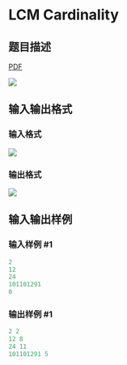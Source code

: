 # LCM Cardinality

## 题目描述

[problemUrl]: https://uva.onlinejudge.org/index.php?option=com_onlinejudge&Itemid=8&category=20&page=show_problem&problem=1833

[PDF](https://uva.onlinejudge.org/external/108/p10892.pdf)

![](https://cdn.luogu.com.cn/upload/vjudge_pic/UVA10892/a6da6fd9cd8a8203e7fc5a41942f54ab5cfd60c5.png)

## 输入输出格式

### 输入格式

![](https://cdn.luogu.com.cn/upload/vjudge_pic/UVA10892/f6e04e2659418cfc6846492e68c541d5609f5e22.png)

### 输出格式

![](https://cdn.luogu.com.cn/upload/vjudge_pic/UVA10892/988002538ad25cc80851297d9d5b67e1c79fe2d1.png)

## 输入输出样例

### 输入样例 #1

```cpp
2
12
24
101101291
0
```


### 输出样例 #1

```cpp
2 2
12 8
24 11
101101291 5
```


